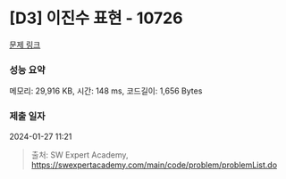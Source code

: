 # [D3] 이진수 표현 - 10726 

[문제 링크](https://swexpertacademy.com/main/code/problem/problemDetail.do?contestProbId=AXRSXf_a9qsDFAXS) 

### 성능 요약

메모리: 29,916 KB, 시간: 148 ms, 코드길이: 1,656 Bytes

### 제출 일자

2024-01-27 11:21



> 출처: SW Expert Academy, https://swexpertacademy.com/main/code/problem/problemList.do